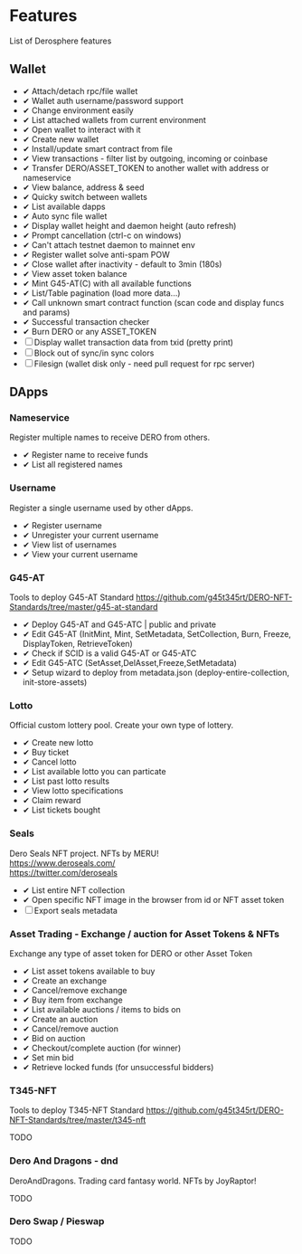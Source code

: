 # Features

List of Derosphere features

## Wallet

- ✔ Attach/detach rpc/file wallet
- ✔ Wallet auth username/password support
- ✔ Change environment easily
- ✔ List attached wallets from current environment
- ✔ Open wallet to interact with it
- ✔ Create new wallet
- ✔ Install/update smart contract from file
- ✔ View transactions - filter list by outgoing, incoming or coinbase
- ✔ Transfer DERO/ASSET_TOKEN to another wallet with address or nameservice
- ✔ View balance, address & seed
- ✔ Quicky switch between wallets
- ✔ List available dapps
- ✔ Auto sync file wallet
- ✔ Display wallet height and daemon height (auto refresh)
- ✔ Prompt cancellation (ctrl-c on windows)
- ✔ Can't attach testnet daemon to mainnet env
- ✔ Register wallet solve anti-spam POW
- ✔ Close wallet after inactivity - default to 3min (180s)
- ✔ View asset token balance
- ✔ Mint G45-AT(C) with all available functions
- ✔ List/Table pagination (load more data...)
- ✔ Call unknown smart contract function (scan code and display funcs and params)
- ✔ Successful transaction checker
- ✔ Burn DERO or any ASSET_TOKEN
- ☐ Display wallet transaction data from txid (pretty print)
- ☐ Block out of sync/in sync colors
- ☐ Filesign (wallet disk only - need pull request for rpc server)

## DApps

### Nameservice

Register multiple names to receive DERO from others.

- ✔ Register name to receive funds
- ✔ List all registered names

### Username

Register a single username used by other dApps.

- ✔ Register username
- ✔ Unregister your current username
- ✔ View list of usernames
- ✔ View your current username

### G45-AT

Tools to deploy G45-AT Standard
<https://github.com/g45t345rt/DERO-NFT-Standards/tree/master/g45-at-standard>  

- ✔ Deploy G45-AT and G45-ATC | public and private
- ✔ Edit G45-AT (InitMint, Mint, SetMetadata, SetCollection, Burn, Freeze, DisplayToken, RetrieveToken)
- ✔ Check if SCID is a valid G45-AT or G45-ATC
- ✔ Edit G45-ATC (SetAsset,DelAsset,Freeze,SetMetadata)
- ✔ Setup wizard to deploy from metadata.json (deploy-entire-collection, init-store-assets)

### Lotto

Official custom lottery pool. Create your own type of lottery.

- ✔ Create new lotto
- ✔ Buy ticket
- ✔ Cancel lotto
- ✔ List available lotto you can particate
- ✔ List past lotto results
- ✔ View lotto specifications
- ✔ Claim reward
- ✔ List tickets bought

### Seals

Dero Seals NFT project. NFTs by MERU!  
<https://www.deroseals.com/>  
<https://twitter.com/deroseals>  

- ✔ List entire NFT collection
- ✔ Open specific NFT image in the browser from id or NFT asset token
- ☐ Export seals metadata

### Asset Trading - Exchange / auction for Asset Tokens & NFTs

Exchange any type of asset token for DERO or other Asset Token

- ✔ List asset tokens available to buy
- ✔ Create an exchange
- ✔ Cancel/remove exchange
- ✔ Buy item from exchange
- ✔ List available auctions / items to bids on
- ✔ Create an auction
- ✔ Cancel/remove auction
- ✔ Bid on auction
- ✔ Checkout/complete auction (for winner)
- ✔ Set min bid
- ✔ Retrieve locked funds (for unsuccessful bidders)

### T345-NFT

Tools to deploy T345-NFT Standard
<https://github.com/g45t345rt/DERO-NFT-Standards/tree/master/t345-nft>  

TODO  

### Dero And Dragons - dnd

DeroAndDragons. Trading card fantasy world. NFTs by JoyRaptor!

TODO  

### Dero Swap / Pieswap

TODO
